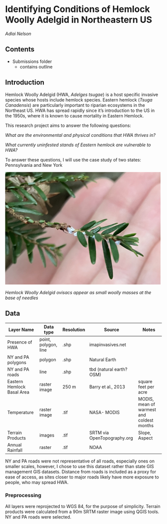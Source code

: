 # Identifying Conditions of Hemlock Woolly Adelgid in Northeastern US

_Adlai Nelson_

## Contents

- Submissions folder
  * contains outline

## Introduction

Hemlock Woolly Adelgid (HWA, _Adelges tsugae_) is a host specific invasive species whose hosts include hemlock species. 
Eastern hemlock (_Tsuga Canadensis_) are particularly important to riparian ecosystems in the Northeast US. 
HWA has spread rapidly since it’s introduction to the US in the 1950s, where it is known to cause mortality in Eastern Hemlock.

This research project aims to answer the following questions:

_What are the environmental and physical conditions that HWA thrives in?_

_What currently uninfested stands of Eastern hemlock are vulnerable to HWA?_

To answer these questions, I will use the case study of two states: Pennsylvania and New York


<img src="figures/HWA_example.JPG" alt="picure of branch of Eastern hemlock with HWA on it the branch, HWA appears as white balls of fuzz" width="500"/>

_Hemlock Woolly Adelgid ovisacs appear as small woolly masses at the base of needles_

## Data

| Layer Name                 | Data type            | Resolution | Source                      | Notes                                        |
|----------------------------|----------------------|--------|-----------------------------|----------------------------------------------|
| Presence of HWA            | point, polygon, line | .shp   | imapinvasives.net           |                                              |
| NY and PA polygons         | polygon              | .shp   | Natural Earth               |                                              |
| NY and PA roads            | line                 | .shp   | tbd (natural earth? OSM)    |                                              |
| Eastern Hemlock Basal Area | raster image         | 250 m   | Barry et al., 2013          | square feet per acre                       |
| Temperature                | raster image         | .tif   | NASA- MODIS                 | MODIS, mean of warmest and coldest months    |
| Terrain Products           | images               | .tif   | SRTM via OpenTopography.org | Slope, Aspect                                |
| Annual Rainfall            | raster               | .tif   | NOAA                        |                                              |

NY and PA roads were not representative of all roads, especially ones on smaller scales, however, I chose to use this dataset rather than state GIS management GIS datasets. 
Distance from roads is included as a proxy for ease of access, as sites closer to major roads likely have more exposure to people, who may spread HWA.

### Preprocessing


All layers were reprojected to WGS 84, for the purpose of simplicity. 
Terrain products were calculated from a 90m SRTM raster image using QGIS tools. 
NY and PA roads were selected. 

